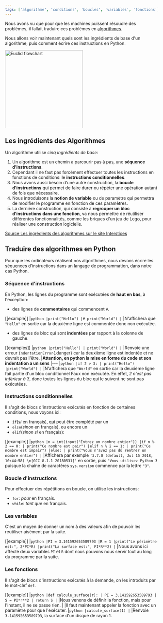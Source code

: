 ```yaml
---
tags: ['algorithme', 'conditions', 'boucles', 'variables', 'fonctions']
---
```


Nous avons vu que pour que les machines puissent résoudre des problèmes, il fallait traduire ces problèmes en [algorithmes](https://fr.wikipedia.org/wiki/Algorithme).

Nous allons voir maintenant quels sont les ingrédients de base d'un algorithme, puis comment écrire ces instructions en Python.

<a title="Par Somepics [CC BY-SA 4.0  (https://creativecommons.org/licenses/by-sa/4.0)], de Wikimedia Commons" href="https://commons.wikimedia.org/wiki/File:Euclid_flowchart.svg"><img class="center" width="256" alt="Euclid flowchart" src="https://upload.wikimedia.org/wikipedia/commons/thumb/d/db/Euclid_flowchart.svg/256px-Euclid_flowchart.svg.png"></a>

## Les ingrédients des Algorithmes

Un algorithme utilise _cinq ingrédients de base_:

1. Un algorithme est un chemin à parcourir pas à pas, une **séquence d'instructions**.
2. Cependant il ne faut pas forcément effectuer toutes les instructions en fonctions de conditions: le **instructions conditionnelles**.
3. Nous avons aussi besoin d'une autre construction, la **boucle d'instructions** qui permet de faire durer ou répéter une opération autant de fois que nécessaire.
4. Nous introduisons la **notion de variable** ou de paramètre qui permettra de modifier le programme en fonction de ces paramètres.
5. La dernière construction, qui consiste à **regrouper un bloc d'instructions dans une fonction**, va nous permettre de réutiliser différentes fonctionnalités, comme les briques d'un jeu de Lego, pour réaliser une construction logicielle.

[Source Les ingrédients des algorithmes sur le site Interstices](https://interstices.info/jcms/c_43821/les-ingredients-des-algorithmes)

## Traduire des algorithmes en Python

Pour que les ordinateurs réalisent nos algorithmes, nous devons écrire les séquences d'instructions dans un langage de programmation, dans notre cas Python.

### Séquence d'instructions

En Python, les lignes du programme sont exécutées de **haut en bas**, à l'exception:

- des lignes de **commentaires** qui commencent `#`.

[[example]]
|`python |print("Hello") |# print("World") |`
|N'affichera que `"Hello"` en sortie car la deuxième ligne est commentée donc non exécutée.

- des lignes de bloc qui sont **indentées** par rapport à la colonne de gauche.

[[examples]]
|`python |print("Hello") | print("World") |`
|Renvoie une erreur `IndentationError`{.danger} car la deuxième ligne est indentée et ne devrait pas l'être.
|**Attention, en python la mise en forme du code et son indentation a un sens**
|---
|`python |if 2 > 3: | print("Hello") |print("World") |`
|N'affichera que `"World"` en sortie car la deuxième ligne fait partie d'un bloc conditionnel Faux non exécutée. En effet, _2 n'est pas inférieur à 3_, donc toutes les lignes du bloc qui le suivent ne sont pas exécutées.

### Instructions conditionnelles

Il s'agit de blocs d'instructions exécutés en fonction de certaines conditions, nous voyons ici:

- `if`(_si_ en français), qui peut être complété par un
- `else`(_sinon_ en français), ou encore un
- `elif`(_sinon si_ en français):

[[example]]
|`python |n = int(input("Entrez un nombre entier")) |if n % 2 == 0: | print("Ce nombre est pair") |elif n % 2 == 1: | print("Ce nombre est impair") |else: | print("Vous n'avez pas dû rentrer un nombre entier") |`
|Affichera par exemple `'3.7.0 (default, Jul 15 2018, 10:44:58) \n[GCC 8.1.1 20180531]'` en sortie, puis `'Vous utilisez Python 3` puisque la chaîne de caractères `sys.version` commence par la lettre `"3"`.

### Boucle d'instructions

Pour effectuer des répétitions en boucle, on utilise les instructions:

- `for`: _pour_ en français.
- `while`: _tant que_ en français.

### Les variables

C'est un moyen de donner un nom à des valeurs afin de pouvoir les réutiliser aisément par la suite.

[[example]]
|`python |PI = 3.141592653589793 |R = 1 |print("Le périmètre est:", 2*PI*R) |print("La surface est:", PI*R**2) |`
|Nous avons ici affecté deux variables `PI` et `R` dont nous pouvons nous servir tout au long du programme par la suite.

### Les fonctions

Il s'agit de blocs d'instructions exécutés à la demande, on les introduits par le mot-clef `def`.

[[example]]
|`python |def calcule_surface(r): | PI = 3.141592653589793 | S = PI*r**2 | return S |`
|Nous venons de définir la fonction, mais pour l'instant, il ne se passe rien.
|
|Il faut maintenant appeler la fonction avec un paramètre pour que l'exécuter.
|`python |calcule_surface(1) |`
|Renvoie `3.141592653589793`, la surface d'un disque de rayon 1.
